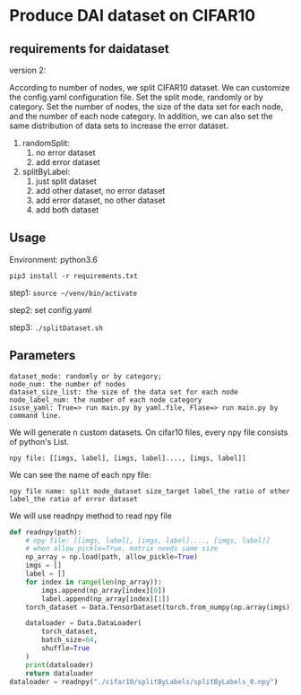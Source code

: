 # Produce DAI dataset on CIFAR10
## requirements for daidataset

version 2: 

According to number of nodes, we split CIFAR10 dataset. We can customize the config.yaml configuration file. Set the split mode, randomly or by category. Set the number of nodes, the size of the data set for each node, and the number of each node category. 
In addition, we can also set the same distribution of data sets to increase the error dataset.

1. randomSplit: 
    1) no error dataset 
    2) add error dataset
2. splitByLabel: 
    1. just split dataset
    2. add other dataset, no error dataset
    3. add error dataset, no other dataset 
    4. add both dataset

## Usage
Environment: python3.6
```
pip3 install -r requirements.txt
```
step1:  `source ~/venv/bin/activate`

step2: set config.yaml

step3: `./splitDataset.sh`

## Parameters

```
dataset_mode: randomly or by category;
node_num: the number of nodes
dataset_size_list: the size of the data set for each node
node_label_num: the number of each node category
isuse_yaml: True=> run main.py by yaml.file, Flase=> run main.py by command line.
```
We will generate n custom datasets.
On cifar10 files, every npy file consists of python's List.

```
npy file: [[imgs, label], [imgs, label]...., [imgs, label]]
```
We can see the name of each npy file:
```
npy file name: split mode_dataset size_target label_the ratio of other label_the ratio of error dataset
```
We will use readnpy method to read npy file

```python
def readnpy(path):
    # npy file: [[imgs, label], [imgs, label]...., [imgs, label]]
    # when allow_pickle=True, matrix needs same size
    np_array = np.load(path, allow_pickle=True)
    imgs = []
    label = []
    for index in range(len(np_array)):
        imgs.append(np_array[index][0])
        label.append(np_array[index][1])
    torch_dataset = Data.TensorDataset(torch.from_numpy(np.array(imgs)), torch.from_numpy(np.array(label)))

    dataloader = Data.DataLoader(
        torch_dataset,
        batch_size=64,
        shuffle=True
    )
    print(dataloader)
    return dataloader
dataloader = readnpy("./cifar10/splitByLabels/splitByLabels_0.npy")
```
